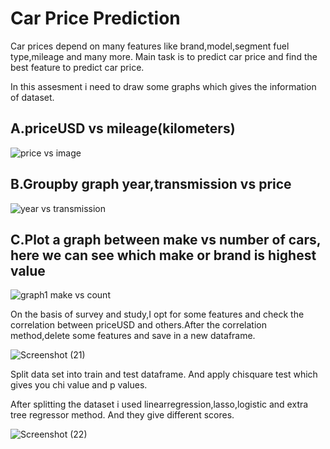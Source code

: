  # Car Price Prediction
 Car prices depend on many features like brand,model,segment fuel type,mileage and many more. Main task is to predict car price and find the best feature to predict car price.
 
 In this  assesment i need to draw some graphs which gives the information of dataset.
 
 ## A.priceUSD vs mileage(kilometers)
 ![price vs image](https://user-images.githubusercontent.com/61602017/99527133-4ef4ea80-29c2-11eb-8441-933417c38ecf.png)
 
 ## B.Groupby graph year,transmission vs price 
![year vs transmission](https://user-images.githubusercontent.com/61602017/99527229-7946a800-29c2-11eb-9715-5c6290dc1586.png)

## C.Plot a graph between make vs number of cars, here we can see which make or brand is highest value 
![graph1 make vs count](https://user-images.githubusercontent.com/61602017/99527408-c75bab80-29c2-11eb-89c2-776ab571a70f.png)

On the basis of survey and study,I opt for some features and check the correlation between priceUSD and others.After the correlation method,delete some features and save in a new dataframe.

![Screenshot (21)](https://user-images.githubusercontent.com/61602017/99539067-c8e19f80-29d3-11eb-8115-2d7407d614b1.png)

Split data set into train and test dataframe. And apply chisquare test which gives you chi value and p values.

After splitting the dataset i used linearregression,lasso,logistic and extra tree regressor method. And they give different scores.

![Screenshot (22)](https://user-images.githubusercontent.com/61602017/99539155-e57dd780-29d3-11eb-8a56-d2da57aca2b6.png)




